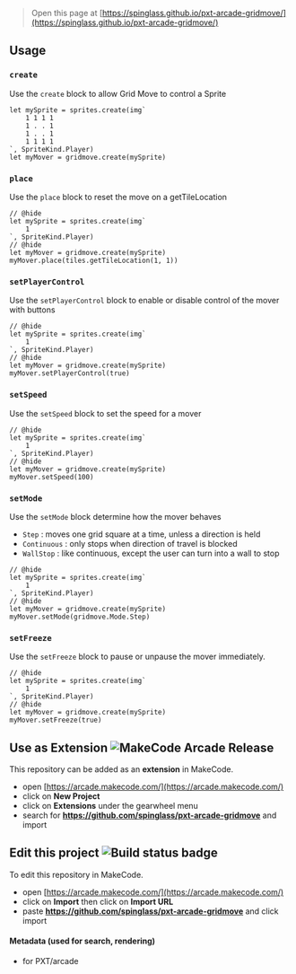  


> Open this page at [https://spinglass.github.io/pxt-arcade-gridmove/](https://spinglass.github.io/pxt-arcade-gridmove/)

## Usage 

### ``create``

Use the ``create`` block to allow Grid Move to control a Sprite

```blocks
let mySprite = sprites.create(img`
    1 1 1 1
    1 . . 1
    1 . . 1
    1 1 1 1
`, SpriteKind.Player)
let myMover = gridmove.create(mySprite)
```

### ``place``

Use the ``place`` block to reset the move on a getTileLocation

```blocks
// @hide
let mySprite = sprites.create(img`
    1
`, SpriteKind.Player)
// @hide
let myMover = gridmove.create(mySprite)
myMover.place(tiles.getTileLocation(1, 1))
```

### ``setPlayerControl``

Use the ``setPlayerControl`` block to enable or disable control of the mover with buttons

```blocks
// @hide
let mySprite = sprites.create(img`
    1
`, SpriteKind.Player)
// @hide
let myMover = gridmove.create(mySprite)
myMover.setPlayerControl(true)
```

### ``setSpeed``

Use the ``setSpeed`` block to set the speed for a mover

```blocks
// @hide
let mySprite = sprites.create(img`
    1
`, SpriteKind.Player)
// @hide
let myMover = gridmove.create(mySprite)
myMover.setSpeed(100)
```

### ``setMode``

Use the ``setMode`` block determine how the mover behaves
- ``Step`` : moves one grid square at a time, unless a direction is held
- ``Continuous`` : only stops when direction of travel is blocked
- ``WallStop`` : like continuous, except the user can turn into a wall to stop

```blocks
// @hide
let mySprite = sprites.create(img`
    1
`, SpriteKind.Player)
// @hide
let myMover = gridmove.create(mySprite)
myMover.setMode(gridmove.Mode.Step)
```

### ``setFreeze``

Use the ``setFreeze`` block to pause or unpause the mover immediately.

```blocks
// @hide
let mySprite = sprites.create(img`
    1
`, SpriteKind.Player)
// @hide
let myMover = gridmove.create(mySprite)
myMover.setFreeze(true)
```

## Use as Extension ![MakeCode Arcade Release](https://github.com/spinglass/pxt-arcade-gridmove/actions/workflows/makecode-release.yml/badge.svg)

This repository can be added as an **extension** in MakeCode.

* open [https://arcade.makecode.com/](https://arcade.makecode.com/)
* click on **New Project**
* click on **Extensions** under the gearwheel menu
* search for **https://github.com/spinglass/pxt-arcade-gridmove** and import

## Edit this project ![Build status badge](https://github.com/spinglass/pxt-arcade-gridmove/workflows/MakeCode/badge.svg)

To edit this repository in MakeCode.

* open [https://arcade.makecode.com/](https://arcade.makecode.com/)
* click on **Import** then click on **Import URL**
* paste **https://github.com/spinglass/pxt-arcade-gridmove** and click import

#### Metadata (used for search, rendering)

* for PXT/arcade
<script src="https://makecode.com/gh-pages-embed.js"></script><script>makeCodeRender("{{ site.makecode.home_url }}", "{{ site.github.owner_name }}/{{ site.github.repository_name }}");</script>
